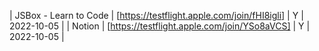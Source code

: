 | JSBox - Learn to Code | [https://testflight.apple.com/join/fHI8igli] | Y | 2022-10-05 |
| Notion | [https://testflight.apple.com/join/YSo8aVCS] | Y | 2022-10-05 |
